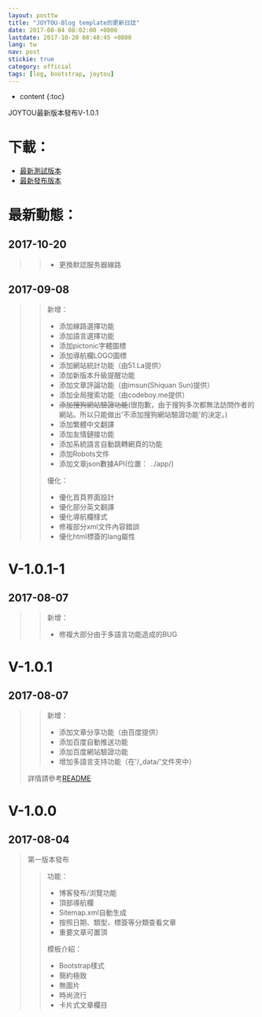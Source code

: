 ```yaml
---
layout: posttw
title: "JOYTOU-Blog template的更新日誌"
date: 2017-08-04 08:02:00 +0800
lastdate: 2017-10-20 08:48:45 +0800
lang: tw
nav: post
stickie: true
category: official
tags: [log, bootstrap, joytou]
---
```


* content
{:toc}

JOYTOU最新版本發布V-1.0.1
<!-- more -->
# 下載：
- [最新測試版本](https://github.com/joytou/joytou.github.io/archive/master.zip)
- [最新發布版本](https://github.com/joytou/joytou.github.io/archive/1.0.1-1.zip)

# 最新動態：
##
## 2017-10-20
>> - 更換默認服务器線路
## 2017-09-08
>> 新增：
>> - 添加線路選擇功能
>> - 添加語言選擇功能
>> - 添加pictonic字體圖標
>> - 添加導航欄LOGO圖標
>> - 添加網站統計功能（由51.La提供）
>> - 添加新版本升級提醒功能
>> - 添加文章評論功能（由imsun(Shiquan Sun)提供）
>> - 添加全局搜索功能（由codeboy.me提供）
>> - ~~添加搜狗網站驗證功能~~(很抱歉，由于搜狗多次都無法訪問作者的網站。所以只能做出'不添加搜狗網站驗證功能'的決定。)
>> - 添加繁體中文翻譯
>> - 添加友情鏈接功能
>> - 添加系統語言自動跳轉網頁的功能
>> - 添加Robots文件
>> - 添加文章json數據API(位置： ../app/)
>> 
>> 優化：
>> - 優化首頁界面設計
>> - 優化部分英文翻譯
>> - 優化導航欄樣式
>> - 修複部分xml文件內容錯誤
>> - 優化html標簽的lang屬性

# V-1.0.1-1
## 2017-08-07
>> 新增：
>> - 修複大部分由于多語言功能造成的BUG

# V-1.0.1
## 2017-08-07
>> 新增：
>> - 添加文章分享功能（由百度提供）
>> - 添加百度自動推送功能
>> - 添加百度網站驗證功能
>> - 增加多語言支持功能（在'/_data/'文件夾中）
> 
> 詳情請參考[README](https://github.com/joytou/joytou.github.io/blob/master/README.md)

# V-1.0.0
## 2017-08-04
> 第一版本發布
>> 功能：
>> - 博客發布/浏覽功能
>> - 頂部導航欄
>> - Sitemap.xml自動生成
>> - 按照日期、類型、標簽等分類查看文章
>> - 重要文章可置頂
>>
>> 模板介紹：
>> - Bootstrap樣式
>> - 簡約極致
>> - 無圖片
>> - 時尚流行
>> - 卡片式文章欄目
